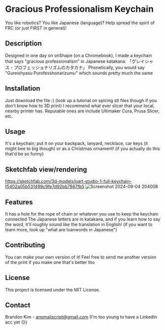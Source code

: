 # Gracious Professionalism Keychain
You like robotics? You like Japanese (language)?
Help spread the spirit of FRC (or just FIRST in general)!

## Description
Designed in one day on onShape (on a Chromebook),
I made a keychain that says "gracious professionalism" in Japanese katakana:
「グレイシャス・プロフェッショナリズムのカタカナ」
Phonetically, you would say "Gureishyasu Purofesshonarizumu" which sounds pretty much the same

## Installation
Just download the file :) (look up a tutorial on spicing stl files though if you don't know how to 3D print)
I recommend what ever slicer that your local, nearby printer has.
Reputable ones are include Ultimaker Cura, Prusa Slicer, etc.

## Usage
It's a keychain; put it on your backpack, lanyard, necklace, car keys (it might bee to big though) or as a Christmas ornament! (if you actually do this that'd be so funny)
## Sketchfab view/rendering
https://sketchfab.com/3d-models/part-studio-1-full-keychain-f5402a05b531499c9fe7d92bb7867fb5
![Screenshot 2024-09-04 204008](https://github.com/user-attachments/assets/8399cae9-3ef0-4714-9170-62cdb01506ff)

## Features
It has a hole for the rope of chain or whatever you use to keep the keychain connected
The Japanese letters are in katakana, and if you learn how to say the word, it'll roughly sound like the translation in English! (if you want to learn more, look up "what are loanwords in Japanese")

## Contributing
You can make your own version of it!
Feel free to send me another version of the print if you make one that's better tho

## License
This project is licensed under the MIT License.

## Contact
Brandon Kim - anomaliscript@gmail.com (I'm too young to have a LinkedIn acc yet 😔)
